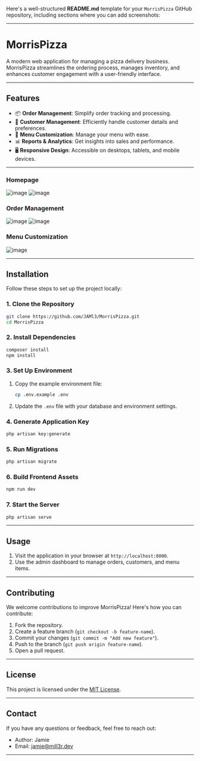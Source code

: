 Here's a well-structured **README.md** template for your `MorrisPizza` GitHub repository, including sections where you can add screenshots:

---

# **MorrisPizza**

A modern web application for managing a pizza delivery business. MorrisPizza streamlines the ordering process, manages inventory, and enhances customer engagement with a user-friendly interface.

---

## **Features**
- 📦 **Order Management**: Simplify order tracking and processing.
- 🛒 **Customer Management**: Efficiently handle customer details and preferences.
- 🍕 **Menu Customization**: Manage your menu with ease.
- 📊 **Reports & Analytics**: Get insights into sales and performance.
- 🖥️ **Responsive Design**: Accessible on desktops, tablets, and mobile devices.

---

### **Homepage**
![image](https://github.com/user-attachments/assets/4ada9e00-a037-4d93-b43d-2a6b83f2e9f1)
![image](https://github.com/user-attachments/assets/853ca5e2-99da-426e-ae31-cefc8a03111d)



### **Order Management**
![image](https://github.com/user-attachments/assets/750da7d6-607b-4f35-a92b-5fac5010e892)
![image](https://github.com/user-attachments/assets/18b84411-f302-49df-848a-3b545622e72c)


### **Menu Customization**
![image](https://github.com/user-attachments/assets/97cf8fe0-a574-4f98-8455-fefe5db18bc8)


---

## **Installation**

Follow these steps to set up the project locally:

### **1. Clone the Repository**
```bash
git clone https://github.com/JAMl3/MorrisPizza.git
cd MorrisPizza
```

### **2. Install Dependencies**
```bash
composer install
npm install
```

### **3. Set Up Environment**
1. Copy the example environment file:
   ```bash
   cp .env.example .env
   ```
2. Update the `.env` file with your database and environment settings.

### **4. Generate Application Key**
```bash
php artisan key:generate
```

### **5. Run Migrations**
```bash
php artisan migrate
```

### **6. Build Frontend Assets**
```bash
npm run dev
```

### **7. Start the Server**
```bash
php artisan serve
```

---

## **Usage**
1. Visit the application in your browser at `http://localhost:8000`.
2. Use the admin dashboard to manage orders, customers, and menu items.

---

## **Contributing**
We welcome contributions to improve MorrisPizza! Here's how you can contribute:
1. Fork the repository.
2. Create a feature branch (`git checkout -b feature-name`).
3. Commit your changes (`git commit -m "Add new feature"`).
4. Push to the branch (`git push origin feature-name`).
5. Open a pull request.

---

## **License**
This project is licensed under the [MIT License](LICENSE).

---

## **Contact**
If you have any questions or feedback, feel free to reach out:
- Author: Jamie
- Email: jamie@mill3r.dev

---

